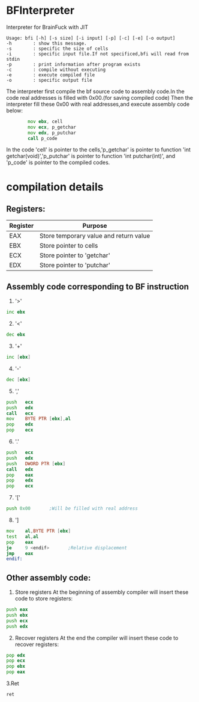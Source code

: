 # BFInterpreter
Interpreter for BrainFuck with JIT

```
Usage: bfi [-h] [-s size] [-i input] [-p] [-c] [-e] [-o output]
-h        : show this message.
-s        : specific the size of cells
-i        : specific input file.If not specificed,bfi will read from stdin
-p        : print information after program exists
-c        : compile without executing
-e        : execute compiled file
-o        : specific output file
```

The interpreter first compile the bf source code to assembly code.In the code real addresses is filled with 0x00.(for saving compiled code)
Then the interpreter fill these 0x00 with real addresses,and execute assembly code below:
```asm
        mov ebx, cell
        mov ecx, p_getchar
        mov edx, p_putchar
        call p_code
```
In the code 'cell' is pointer to the cells,'p_getchar' is pointer to function 'int getchar(void)','p_putchar' is pointer to function 'int putchar(int)',
and 'p_code' is pointer to the compiled codes.

# compilation details

## Registers:

|Register|                   Purpose            |
|--------|--------------------------------------|
|  EAX   |Store temporary value and return value|
|  EBX   |Store pointer to cells                |
|  ECX   |Store pointer to 'getchar'            |
|  EDX   |Store pointer to 'putchar'            |

## Assembly code corresponding to BF instruction

1. '>'
```asm
inc ebx
```
2. '<'
```asm
dec ebx
```
3. '+'
```asm
inc [ebx]
```
4. '-'
```asm
dec [ebx]
```
5. ','
```asm
push   ecx
push   edx
call   ecx
mov    BYTE PTR [ebx],al
pop    edx
pop    ecx

```
6. '.'
```asm
push   ecx
push   edx
push   DWORD PTR [ebx]
call   edx
pop    eax
pop    edx
pop    ecx

```
7. '\['
```asm
push 0x00       ;Will be filled with real address
```
8. '\]
```asm
mov    al,BYTE PTR [ebx]
test   al,al
pop    eax
je     9 <endif>       ;Relative displacement
jmp    eax
endif:
```

## Other assembly code:

1. Store registers
At the beginning of assembly compiler will insert these code to store registers:
```asm
push eax
push ebx
push ecx
push edx
```
2. Recover registers
At the end the compiler will insert these code to recover registers:
```asm
pop edx
pop ecx
pop ebx
pop eax
```
3.Ret
```
ret
```

